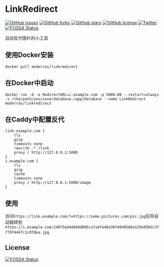 # LinkRedirect
[![GitHub issues](https://img.shields.io/github/issues/moderras/linkredirect?style=for-the-badge)](https://github.com/moderras/linkredirect/issues)
[![GitHub forks](https://img.shields.io/github/forks/moderras/linkredirect?style=for-the-badge)](https://github.com/moderras/linkredirect/network)
[![GitHub stars](https://img.shields.io/github/stars/moderras/linkredirect?style=for-the-badge)](https://github.com/moderras/linkredirect/stargazers)
[![GitHub license](https://img.shields.io/github/license/moderras/linkredirect?style=for-the-badge)](https://github.com/ModerRAS/LinkRedirect/blob/master/LICENSE)
[![Twitter](https://img.shields.io/twitter/url/https/github.com/moderras/linkredirect?style=social)](https://twitter.com/intent/tweet?text=Wow:&url=https%3A%2F%2Fgithub.com%2Fmoderras%2Flinkredirect)
[![FOSSA Status](https://app.fossa.com/api/projects/git%2Bgithub.com%2FModerRAS%2FLinkRedirect.svg?type=shield)](https://app.fossa.com/projects/git%2Bgithub.com%2FModerRAS%2FLinkRedirect?ref=badge_shield)

自动反代图片的小工具
## 使用Docker安装
```
docker pull moderras/linkredirect
```

## 在Docker中启动
```
docker run -d -e RedirectURL=i.example.com -p 5000:80 --restart=always -v /the/path/you/save/database:/app/Database --name LinkRedirect moderras/linkredirect
```

## 在Caddy中配置反代
```
link.example.com {
    tls 
    gzip
    timeouts none
    rewrite .* /link
    proxy / http://127.0.0.1:5000
}
i.example.com {
    tls 
    gzip
    cache
    timeouts none
    proxy / http://127.0.0.1:5000/image
}
```

## 使用
访问`https://link.example.com/?=https://some.pictures.com/pic.jpg`后将自动跳转到`https://i.example.com/24075eb4d44dd685ca7a4fa48a30f4848568a129a956dc3f779f4447c1c0f8ea.jpg`.


## License
[![FOSSA Status](https://app.fossa.com/api/projects/git%2Bgithub.com%2FModerRAS%2FLinkRedirect.svg?type=large)](https://app.fossa.com/projects/git%2Bgithub.com%2FModerRAS%2FLinkRedirect?ref=badge_large)